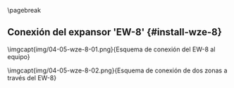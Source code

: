 \pagebreak

## Conexión del expansor 'EW-8' {#install-wze-8}

\imgcapt{img/04-05-wze-8-01.png}{Esquema de conexión del EW-8 al equipo}

\imgcapt{img/04-05-wze-8-02.png}{Esquema de conexión de dos zonas a través del EW-8}

